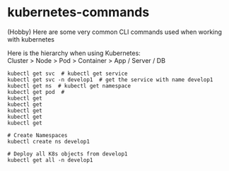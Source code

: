 # kubernetes-commands
(Hobby) Here are some very common CLI commands used when working with kubernetes 

Here is the hierarchy when using Kubernetes:  
Cluster > Node > Pod > Container > App / Server / DB  

```
kubectl get svc  # kubectl get service  
kubectl get svc -n develop1  # get the service with name develop1
kubectl get ns  # kubectl get namespace 
kubectl get pod  #  
kubectl get  
kubectl get  
kubectl get  
kubectl get  
kubectl get  

# Create Namespaces  
kubectl create ns develop1  

# Deploy all K8s objects from develop1  
kubectl get all -n develop1
```
